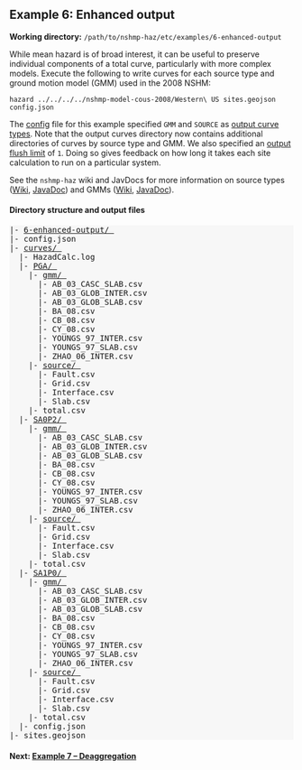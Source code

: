 Example 6: Enhanced output
--------------------------

__Working directory:__ `/path/to/nshmp-haz/etc/examples/6-enhanced-output`

While mean hazard is of broad interest, it can be useful to preserve individual components of a total curve, particularly with more complex models. Execute the following to write curves for each source type and ground motion model (GMM) used in the 2008 NSHM:

```Shell
hazard ../../../../nshmp-model-cous-2008/Western\ US sites.geojson config.json
```

The [config](https://github.com/usgs/nshmp-haz/blob/master/etc/examples/6-enhanced-output/config.json) file for this example specified `GMM` and `SOURCE` as [output curve types](https://github.com/usgs/nshmp-haz/wiki/Configuration#calculation-configuration-parameters). Note that the output curves directory now contains additional directories of curves by source type and GMM. We also specified an [output flush limit](https://github.com/usgs/nshmp-haz/wiki/Configuration#calculation-configuration-parameters) of `1`. Doing so gives feedback on how long it takes each site calculation to run on a particular system.

See the `nshmp-haz` wiki and JavDocs for more information on source types ([Wiki](https://github.com/usgs/nshmp-haz/wiki/Source-Types), [JavaDoc](http://usgs.github.io/nshmp-haz/javadoc/index.html?gov/usgs/earthquake/nshmp/eq/model/SourceType.html)) and GMMs ([Wiki](https://github.com/usgs/nshmp-haz/wiki/Ground-Motion-Models), [JavaDoc](http://usgs.github.io/nshmp-haz/javadoc/index.html?gov/usgs/earthquake/nshmp/gmm/Gmm.html)).


#### Directory structure and output files

<pre style="background: #f7f7f7">
|- <a href="../../example_outputs/6-enhanced-output">6-enhanced-output/ </a>
|- config.json 
|- <a href="../../example_outputs/6-enhanced-output/curves">curves/ </a>
  |- HazadCalc.log 
  |- <a href="../../example_outputs/6-enhanced-output/curves/PGA">PGA/ </a>
    |- <a href="../../example_outputs/6-enhanced-output/curves/PGA/gmm">gmm/ </a>
      |- AB_03_CASC_SLAB.csv
      |- AB_03_GLOB_INTER.csv 
      |- AB_03_GLOB_SLAB.csv
      |- BA_08.csv
      |- CB_08.csv 
      |- CY_08.csv 
      |- YOUNGS_97_INTER.csv 
      |- YOUNGS_97_SLAB.csv 
      |- ZHAO_06_INTER.csv 
    |- <a href="../../example_outputs/6-enhanced-output/curves/PGA/source">source/ </a>
      |- Fault.csv 
      |- Grid.csv
      |- Interface.csv 
      |- Slab.csv
    |- total.csv 
  |- <a href="../../example_outputs/6-enhanced-output/curves/SA0P2">SA0P2/ </a>
    |- <a href="../../example_outputs/6-enhanced-output/curves/SA0P2/gmm">gmm/ </a>
      |- AB_03_CASC_SLAB.csv
      |- AB_03_GLOB_INTER.csv 
      |- AB_03_GLOB_SLAB.csv
      |- BA_08.csv
      |- CB_08.csv 
      |- CY_08.csv 
      |- YOUNGS_97_INTER.csv 
      |- YOUNGS_97_SLAB.csv 
      |- ZHAO_06_INTER.csv 
    |- <a href="../../example_outputs/6-enhanced-output/curves/SA0P2/source">source/ </a>
      |- Fault.csv 
      |- Grid.csv
      |- Interface.csv 
      |- Slab.csv
    |- total.csv 
  |- <a href="../../example_outputs/6-enhanced-output/curves/SA1P0">SA1P0/ </a>
    |- <a href="../../example_outputs/6-enhanced-output/curves/SA1P0/gmm">gmm/ </a>
      |- AB_03_CASC_SLAB.csv
      |- AB_03_GLOB_INTER.csv 
      |- AB_03_GLOB_SLAB.csv
      |- BA_08.csv
      |- CB_08.csv 
      |- CY_08.csv 
      |- YOUNGS_97_INTER.csv 
      |- YOUNGS_97_SLAB.csv 
      |- ZHAO_06_INTER.csv 
    |- <a href="../../example_outputs/6-enhanced-output/curves/SA1P0/source">source/ </a>
      |- Fault.csv 
      |- Grid.csv
      |- Interface.csv 
      |- Slab.csv
    |- total.csv 
  |- config.json
|- sites.geojson 
</pre>  


#### Next: [Example 7 – Deaggregation](../7-deaggregation)


